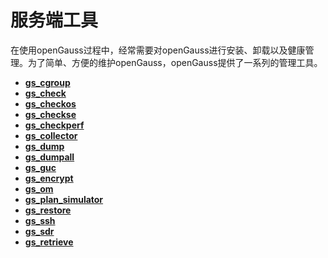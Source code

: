 # 服务端工具

在使用openGauss过程中，经常需要对openGauss进行安装、卸载以及健康管理。为了简单、方便的维护openGauss，openGauss提供了一系列的管理工具。

-   **[gs\_cgroup](gs_cgroup.md)**  
-   **[gs\_check](gs_check.md)**  
-   **[gs\_checkos](gs_checkos.md)**  
-   **[gs\_checkse](gs_checkse.md)**  
-   **[gs\_checkperf](gs_checkperf.md)**  
-   **[gs\_collector](gs_collector.md)**  
-   **[gs\_dump](gs_dump.md)**  
-   **[gs\_dumpall](gs_dumpall.md)**  
-   **[gs\_guc](gs_guc.md)**  
-   **[gs\_encrypt](gs_encrypt.md)**
-   **[gs\_om](gs_om.md)**  
-   **[gs_plan_simulator](gs_plan_simulator.md)**
-   **[gs\_restore](gs_restore.md)**  
-   **[gs\_ssh](gs_ssh.md)**  
-   **[gs_sdr](gs_sdr.md)**  
-   **[gs_retrieve](gs_retrieve.md)**  



